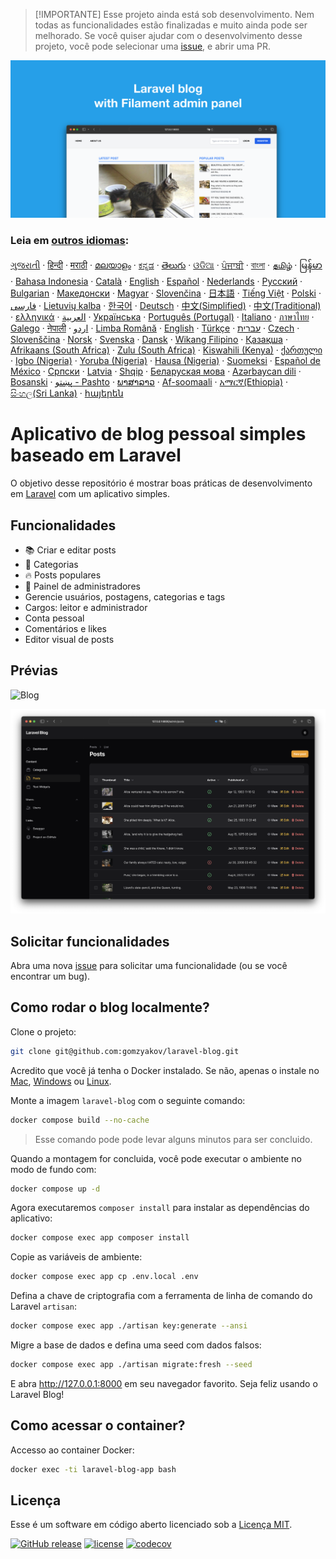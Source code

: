 >[!IMPORTANTE]
>Esse projeto ainda está sob desenvolvimento. Nem todas as funcionalidades estão finalizadas e muito ainda pode ser melhorado. Se você quiser ajudar com o desenvolvimento desse projeto, você pode selecionar uma [issue](https://github.com/gomzyakov/laravel-blog/issues), e abrir uma PR.

![Aplicativo de blog pessoal simples feito em Laravel e MySQL](./docs/social-preview-en.png)

### Leia em [outros idiomas](./translations/Translations.md):

[ગુજરાતી](translations/README.guj.md)
&middot; [हिन्दी](translations/README.hi.md)
&middot; [मराठी](translations/README.mr.md)
&middot; [മലയാളം](translations/README.ml.md)
&middot; [ಕನ್ನಡ](translations/README.ka.md)
&middot; [తెలుగు](translations/README.te.md)
&middot; [ଓଡିଆ](translations/README.od.md)
&middot; [ਪੰਜਾਬੀ](translations/README.pb.md)
&middot; [বাংলা](translations/README.bn.md)
&middot; [தமிழ்](translations/README.ta.md)
&middot; [မြန်မာ](translations/README.mm_unicode.md)
&middot; [Bahasa Indonesia](translations/README.id.md)
&middot; [Català](translations/README.ca.md)
&middot; [English](/README.md)
&middot; [Español](translations/README.es.md)
&middot; [Nederlands](translations/README.nl.md)
&middot; [Русский](translations/README.ru.md)
&middot; [Bulgarian](translations/README.bg.md)
&middot; [Македонски](translations/README.mk.md)
&middot; [Magyar](translations/README.hu.md)
&middot; [Slovenčina](translations/README.slk.md)
&middot; [日本語](translations/README.ja.md)
&middot; [Tiếng Việt](translations/README.vn.md)
&middot; [Polski](translations/README.pl.md)
&middot; [فارسی](translations/README.fa.md)
&middot; [Lietuvių kalba](translations/README.lt.md)
&middot; [한국어](translations/README.ko.md)
&middot; [Deutsch](translations/README.de.md)
&middot; [中文(Simplified)](translations/README.zh-cn.md)
&middot; [中文(Traditional)](translations/README.zh-tw.md)
&middot; [ελληνικά](translations/README.gr.md)
&middot; [العربية](translations/README.ar.md)
&middot; [Українська](translations/README.ua.md)
&middot; [Português (Portugal)](translations/README.pt-pt.md)
&middot; [Italiano](translations/README.it.md)
&middot; [ภาษาไทย](translations/README.th.md)
&middot; [Galego](translations/README.gl.md)
&middot; [नेपाली](translations/README.np.md)
&middot; [اردو](translations/README.ur.md)
&middot; [Limba Română](translations/README.ro.md)
&middot; [English](README.md)
&middot; [Türkçe](translations/README.tr.md)
&middot; [עברית](translations/README.hb.md)
&middot; [Czech](translations/README.cs.md)
&middot; [Slovenščina](translations/README.sl.md)
&middot; [Norsk](translations/README.no.md)
&middot; [Svenska](translations/README.se.md)
&middot; [Dansk](translations/README.da.md)
&middot; [Wikang Filipino](translations/README.tl.md)
&middot; [Қазақша](translations/README.kz.md)
&middot; [Afrikaans (South Africa)](translations/README.afk.md)
&middot; [Zulu (South Africa)](translations/README.zul.md)
&middot; [Kiswahili (Kenya)](translations/README.kws.md)
&middot; [ქართული](translations/README.ge.md)
&middot; [Igbo (Nigeria)](translations/README.igb.md)
&middot; [Yoruba (Nigeria)](translations/README.yor.md)
&middot; [Hausa (Nigeria)](translations/README.hau.md)
&middot; [Suomeksi](translations/README.fi.md)
&middot; [Español de México](translations/README.mx.md)
&middot; [Српски](translations/README.sr.md)
&middot; [Latvia](translations/README.lv.md)
&middot; [Shqip](translations/README.al.md)
&middot; [Беларуская мова](translations/README.by.md)
&middot; [Azərbaycan dili](translations/README.aze.md)
&middot; [Bosanski](translations/README.bih.md)
&middot; [پښتو - Pashto](translations/README.ps.md)
&middot; [ພາສາລາວ](translations/README.la.md)
&middot; [Af-soomaali](translations/README.so.md)
&middot; [አማርኛ(Ethiopia)](translations/README.am.md)
&middot; [සිංහල(Sri Lanka)](translations/README.si.md)
&middot; [հայերեն](translations/README.arm.md)

# Aplicativo de blog pessoal simples baseado em Laravel

O objetivo desse repositório é mostrar boas práticas de desenvolvimento em [Laravel](https://laravel.com) com um aplicativo simples.

## Funcionalidades

- 📚 Criar e editar posts
- 🥑 Categorias
- 🔥 Posts populares
- 🎉 Painel de administradores
- Gerencie usuários, postagens, categorias e tags
- Cargos: leitor e administrador
- Conta pessoal
- Comentários e likes
- Editor visual de posts

## Prévias

![Blog](docs/screenshot-main-page.png)

![Blog](docs/screenshot-admin-panel.png)

## Solicitar funcionalidades

Abra uma nova [issue](https://github.com/gomzyakov/laravel-blog/issues) para solicitar uma funcionalidade (ou se você encontrar um bug).

## Como rodar o blog localmente? 

Clone o projeto:

```bash
git clone git@github.com:gomzyakov/laravel-blog.git
```

Acredito que você já tenha o Docker instalado. Se não, apenas o instale no [Mac](https://docs.docker.com/desktop/install/mac-install/), [Windows](https://docs.docker.com/desktop/install/windows-install/) ou [Linux](https://docs.docker.com/desktop/install/linux-install/).

Monte a imagem `laravel-blog` com o seguinte comando:

```bash
docker compose build --no-cache
```

>Esse comando pode pode levar alguns minutos para ser concluido.

Quando a montagem for concluida, você pode executar o ambiente no modo de fundo com:

```bash
docker compose up -d
```

Agora executaremos `composer install` para instalar as dependências do aplicativo:

```bash
docker compose exec app composer install
```

Copie as variáveis de ambiente:

```bash
docker compose exec app cp .env.local .env
```

Defina a chave de criptografia com a ferramenta de linha de comando do Laravel `artisan`:

```bash
docker compose exec app ./artisan key:generate --ansi
```

Migre a base de dados e defina uma seed com dados falsos:

```bash
docker compose exec app ./artisan migrate:fresh --seed
```

E abra http://127.0.0.1:8000 em seu navegador favorito. Seja feliz usando o Laravel Blog!

## Como acessar o container?

Accesso ao container Docker:

```bash
docker exec -ti laravel-blog-app bash
```

## Licença

Esse é um software em código aberto licenciado sob a [Licença MIT](https://github.com/gomzyakov/php-code-style/blob/main/LICENSE).


[![GitHub release](https://img.shields.io/github/release/gomzyakov/laravel-blog.svg)](https://github.com/gomzyakov/laravel-blog/releases/latest)
[![license](https://img.shields.io/badge/License-MIT-green.svg)](https://github.com/gomzyakov/laravel-blog/blob/development/LICENSE)
[![codecov](https://codecov.io/gh/gomzyakov/laravel-blog/branch/main/graph/badge.svg?token=4CYTVMVUYV)](https://codecov.io/gh/gomzyakov/laravel-blog)